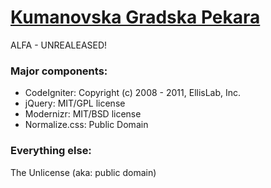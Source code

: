 # [Kumanovska Gradska Pekara](http://gradskapekara.mk)

ALFA - UNREALEASED!

### Major components:

* CodeIgniter: Copyright (c) 2008 - 2011, EllisLab, Inc.
* jQuery: MIT/GPL license
* Modernizr: MIT/BSD license
* Normalize.css: Public Domain

### Everything else:

The Unlicense (aka: public domain)
